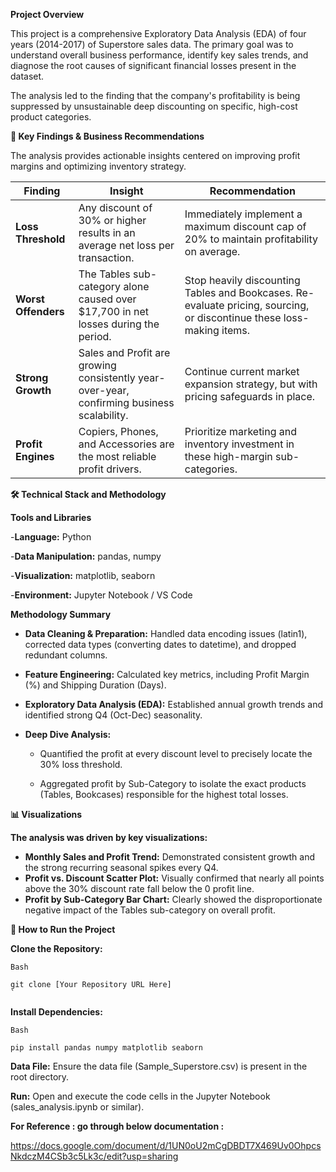 <!-- **📈 Superstore Sales Performance and Profitability Analysis** -->

**Project Overview**

This project is a comprehensive Exploratory Data Analysis (EDA) of four years (2014-2017) of Superstore sales data. The primary goal was to understand overall business performance, identify key sales trends, and diagnose the root causes of significant financial losses present in the dataset.

The analysis led to the finding that the company's profitability is being suppressed by unsustainable deep discounting on specific, high-cost product categories.

**🎯 Key Findings & Business Recommendations**

The analysis provides actionable insights centered on improving profit margins and optimizing inventory strategy.

| **Finding**         | **Insight**                                                                                    | **Recommendation**                                                                                                        |
|-----------------|--------------------------------------------------------------------------------------------|-----------------------------------------------------------------------------------------------------------------------|
| **Loss Threshold**  | Any discount of 30% or higher results in an average net loss per transaction.              | Immediately implement a maximum discount cap of 20% to maintain profitability on average.                             |
| **Worst Offenders** | The Tables sub-category alone caused over $17,700 in net losses during the period.         | Stop heavily discounting Tables and Bookcases. Re-evaluate pricing, sourcing, or discontinue these loss-making items. |
| **Strong Growth**   | Sales and Profit are growing consistently year-over-year, confirming business scalability. | Continue current market expansion strategy, but with pricing safeguards in place.                                     |
| **Profit Engines**  | Copiers, Phones, and Accessories are the most reliable profit drivers.                     | Prioritize marketing and inventory investment in these high-margin sub-categories.                                    |****





**🛠️ Technical Stack and Methodology**

**Tools and Libraries**

-**Language:** Python

-**Data Manipulation:** pandas, numpy
 
-**Visualization:** matplotlib, seaborn
 
-**Environment:** Jupyter Notebook / VS Code

**Methodology Summary**

  - **Data Cleaning & Preparation:** Handled data encoding issues (latin1), corrected data types (converting dates to datetime), and dropped redundant columns.
  
- **Feature Engineering:** Calculated key metrics, including Profit Margin ($\%$) and Shipping Duration (Days).
  
- **Exploratory Data Analysis (EDA):** Established annual growth trends and identified strong Q4 (Oct-Dec) seasonality.
- **Deep Dive Analysis:**

    - Quantified the profit at every discount level to precisely locate the $30\%$ loss threshold.
  
    - Aggregated profit by Sub-Category to isolate the exact products (Tables, Bookcases) responsible for the highest total losses.

**📊 Visualizations**

**The analysis was driven by key visualizations:**

- **Monthly Sales and Profit Trend:** Demonstrated consistent growth and the strong recurring seasonal spikes every Q4.
- **Profit vs. Discount Scatter Plot:** Visually confirmed that nearly all points above the $30\%$ discount rate fall below the $0$ profit line.
- **Profit by Sub-Category Bar Chart:** Clearly showed the disproportionate negative impact of the Tables sub-category on overall profit.


**🚀 How to Run the Project**

**Clone the Repository:**

```
Bash

git clone [Your Repository URL Here]
`
```

**Install Dependencies:**

```
Bash

pip install pandas numpy matplotlib seaborn

```

**Data File:**  Ensure the data file (Sample_Superstore.csv) is present in the root directory.

**Run:**  Open and execute the code cells in the Jupyter Notebook (sales_analysis.ipynb or similar).


**For Reference :  go through below documentation :**

https://docs.google.com/document/d/1UN0oU2mCgDBDT7X469Uv0OhpcsNkdczM4CSb3c5Lk3c/edit?usp=sharing
